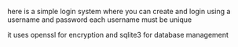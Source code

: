 here is a simple login system where you can create and login using a username and password each username must be unique

it uses openssl for encryption and sqlite3 for database management

